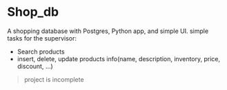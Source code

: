 # Shop_db

A shopping database with Postgres, Python app, and simple UI.
simple tasks for the supervisor:
- Search products
- insert, delete, update products info(name, description, inventory, price, discount, ...)


>project is incomplete 


